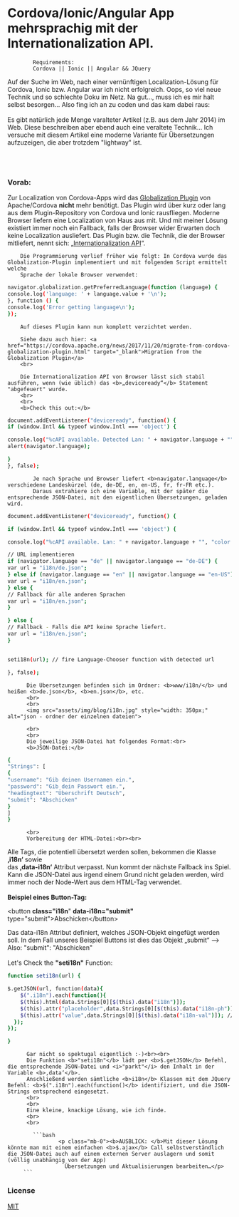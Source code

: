 # Cordova/Ionic/Angular App mehrsprachig mit der Internationalization API.

<!-- https://www.bit-worker.com/web/blog-cordova-ionic-angular-internationalization-api.html -->

            Requirements:
            Cordova || Ionic || Angular && JQuery
             

Auf der Suche im Web, nach einer vernünftigen Localization-Lösung für Cordova, Ionic bzw. Angular war ich nicht erfolgreich.
Oops, so viel neue Technik und so schlechte Doku im Netz. Na gut..., muss ich es mir halt selbst besorgen...
Also fing ich an zu coden und das kam dabei raus:
<br>
<br>
Es gibt natürlich jede Menge varalteter Artikel (z.B. aus dem Jahr 2014) im Web. Diese beschreiben aber ebend auch eine veraltete Technik...
Ich versuche mit diesem Artikel eine moderne Variante für Übersetzungen aufzuzeigen, die aber trotzdem "lightway" ist.

<br>
<br>

### Vorab:
Zur Localization von Cordova-Apps wird das <a href="https://github.com/apache/cordova-plugin-globalization" target="_blank">Globalization Plugin</a> von Apache/Cordova <b>nicht</b> mehr benötigt.
Das Plugin wird über kurz oder lang aus dem Plugin-Repository von Cordova und Ionic rausfliegen.
Moderne Browser liefern eine Localization von Haus aus mit. Und mit meiner Lösung existiert immer noch ein Fallback,
falls der Browser wider Erwarten doch keine Localization ausliefert.
Das Plugin bzw. die Technik, die der Browser mitliefert, nennt sich: „<a href="https://developer.mozilla.org/de/docs/Web/JavaScript/Reference/Global_Objects/Intl" target="_blank">Internationalization API</a>“.


        Die Programmierung verlief früher wie folgt: In Cordova wurde das Globalization-Plugin implementiert und mit folgendem Script ermittelt welche
        Sprache der lokale Browser verwendet:

```bash
navigator.globalization.getPreferredLanguage(function (language) {
console.log('language: ' + language.value + '\n');
}, function () {
console.log('Error getting language\n');
});
```

        
        Auf dieses Plugin kann nun komplett verzichtet werden.

        Siehe dazu auch hier: <a href="https://cordova.apache.org/news/2017/11/20/migrate-from-cordova-globalization-plugin.html" target="_blank">Migration from the Globalization Plugin</a>
        <br>

        Die Internationalization API von Browser lässt sich stabil ausführen, wenn (wie üblich) das <b>„deviceready“</b> Statement "abgefeuert" wurde.
        <br>
        <br>
        <b>Check this out:</b>

```bash
document.addEventListener("deviceready", function() {
if (window.Intl && typeof window.Intl === 'object') {

console.log("%cAPI available. Detected Lan: " + navigator.language + "", "color: green");
alert(navigator.language);

}
}, false);
```

        

            Je nach Sprache und Browser liefert <b>navigator.language</b> verschiedene Landeskürzel (de, de-DE, en, en-US, fr, fr-FR etc.).
            Daraus extrahiere ich eine Variable, mit der später die entsprechende JSON-Datei, mit den eigentlichen Übersetzungen, geladen wird.



```bash
document.addEventListener("deviceready", function() {

if (window.Intl && typeof window.Intl === 'object') {

console.log("%cAPI available. Lan: " + navigator.language + "", "color: green");

// URL implementieren
if (navigator.language == "de" || navigator.language == "de-DE") {
var url = "i18n/de.json";
} else if (navigator.language == "en" || navigator.language == "en-US") {
var url = "i18n/en.json";
} else {
// Fallback für alle anderen Sprachen
var url = "i18n/en.json";
}

} else {
// Fallback - Falls die API keine Sprache liefert.
var url = "i18n/en.json";
}


seti18n(url); // fire Language-Chooser function with detected url

}, false);

```

          

          Die Übersetzungen befinden sich im Ordner: <b>www/i18n/</b> und heißen <b>de.json</b>, <b>en.json</b>, etc.
          <br>
          <br>
          <img src="assets/img/blog/i18n.jpg" style="width: 350px;" alt="json - ordner der einzelnen dateien">

          <br>
          <br>
          Die jeweilige JSON-Datei hat folgendes Format:<br>
          <b>JSON-Datei:</b>

```bash
{
"Strings": [
{
"username": "Gib deinen Usernamen ein.",
"password": "Gib dein Passwort ein.",
"headingtext": "Überschrift Deutsch",
"submit": "Abschicken"
}
]
}
```

         

          <br>
          Vorbereitung der HTML-Datei:<br><br>

Alle Tags, die potentiell übersetzt werden sollen, bekommen die Klasse <b>‚i18n‘</b> sowie<br>das <b>‚data-i18n‘</b> Attribut verpasst.
Nun kommt der nächste Fallback ins Spiel. Kann die JSON-Datei aus irgend einem Grund nicht geladen werden, wird immer noch der Node-Wert aus dem HTML-Tag verwendet.
<br>
<br>
<b>Beispiel eines Button-Tag:</b>
<br>

&lt;button <b>class=&quot;i18n</b>&quot; <b>data-i18n=&quot;submit&quot;</b> type=&quot;submit&quot;&gt;Abschicken&lt;/button&gt;



Das data-i18n Attribut definiert, welches JSON-Objekt eingefügt werden soll. In dem Fall unseres Beispiel Buttons ist dies das Objekt „submit“ --> Also: "submit": "Abschicken"
<br>
<br>
Let's Check the <b>"seti18n"</b> Function:

```bash
function seti18n(url) {

$.getJSON(url, function(data){
    $(".i18n").each(function(){
    $(this).html(data.Strings[0][$(this).data("i18n")]);
    $(this).attr("placeholder",data.Strings[0][$(this).data("i18n-ph")]); // i18n-ph für placeholder Übersetzungen only
    $(this).attr("value",data.Strings[0][$(this).data("i18n-val")]); // i18n-val für input value Übersetzungen only
  });
});

}

```

          

          Gar nicht so spektugal eigentlich :-)<br><br>
          Die Funktion <b>"seti18n"</b> lädt per <b>$.getJSON</b> Befehl, die entsprechende JSON-Datei und <i>"parkt"</i> den Inhalt in der Variable <b>‚data‘</b>.
          Anschließend werden sämtliche <b>i18n</b> Klassen mit dem JQuery Befehl: <b>$(".i18n").each(function()</b> identifiziert, und die JSON-Strings entsprechend eingesetzt.
          <br>
          <br>
          Eine kleine, knackige Lösung, wie ich finde.
          <br>
          <br>

            ```bash
                    <p class="mb-0"><b>AUSBLICK: </b>Mit dieser Lösung könnte man mit einem einfachen <b>$.ajax</b> Call selbstverständlich die JSON-Datei auch auf einem externen Server auslagern und somit (völlig unabhängig von der App)
                      Übersetzungen und Aktualisierungen bearbeiten…</p>
         ```

### License

[MIT](https://choosealicense.com/licenses/mit/)
